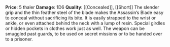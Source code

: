 **Price**: 5 thaler
**Damage**: 1D6
**Quality**: [[Concealed]], [[Short]]
The slender grip and the thin feather steel of the blade makes the Assassin’s Blade easy to conceal without sacrificing its bite. It is easily strapped to the wrist or ankle, or even attached behind the neck with a lump of resin. Special girdles or hidden pockets in clothes work just as well. The weapon can be smuggled past guards, to be used on secret missions or to be handed over to a prisoner.